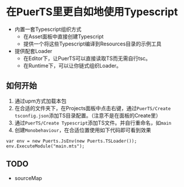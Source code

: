 # 在PuerTS里更自如地使用Typescript
* 内置一套Typescript组织方式
    * 在Asset面板中直接创建Typescript
    * 提供一个将这些Typescript编译到Resources目录的示例工具
* 提供配套Loader
    * 在Editor下，让PuerTS可以直接读取TS而无需自行tsc。
    * 在Runtime下，可以让你链式组织Loader。

## 如何开始
1. 通过upm方式加载本包
2. 在合适的文件夹下，在Projects面板中点击右键，通过`PuerTS/Create tsconfig.json`添加TS目录配置。（注意不是在面板的Create里）
3. 通过`PuerTS/Create Typescript`添加TS文件。并自行重命名，如`main`
4. 创建`Monobehaviour`，在合适位置使用如下代码即可看到效果
```
var env = new Puerts.JsEnv(new Puerts.TSLoader());
env.ExecuteModule("main.mts");
```

## TODO
* sourceMap

